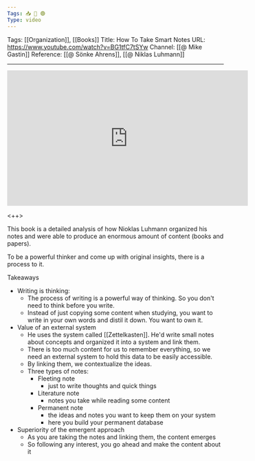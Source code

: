 ```yaml
---
Tags: 📥 🎥 🟢
Type: video
---
```


Tags: [[Organization]], [[Books]]
Title: How To Take Smart Notes
URL: https://www.youtube.com/watch?v=BG1tfC7tSYw
Channel: [[@ Mike Gastin]]
Reference: [[@ Sönke Ahrens]], [[@ Niklas Luhmann]]

---

<center>
	<iframe width="560" height="315" src="https://www.youtube.com/embed/BG1tfC7tSYw" frameborder="0" allow="accelerometer; autoplay; encrypted-media; gyroscope; picture-in-picture" allow-fullscreen></iframe>
</center>

<++>

This book is a detailed analysis of how Nioklas Luhmann organized his notes and were able to produce an enormous amount of content (books and papers).

To be a powerful thinker and come up with original insights, there is a process to it.

Takeaways
- Writing is thinking:
	- The process of writing is a powerful way of thinking. So you don't need to think before you write.
	- Instead of just copying some content when studying, you want to write in your own words and distil it down. You want to own it.
- Value of an external system
	- He uses the system called [[Zettelkasten]]. He'd write small notes about concepts and organized it into a system and link them.
	- There is too much content for us to remember everything, so we need an external system to hold this data to be easily accessible.
	- By linking them, we contextualize the ideas.
	- Three types of notes:
		- Fleeting note
			- just to write thoughts and quick things
		- Literature note
			- notes you take while reading some content
		- Permanent note
			- the ideas and notes you want to keep them on your system
			- here you build your permanent database
- Superiority of the emergent approach
	- As you are taking the notes and linking them, the content emerges
	- So following any interest, you go ahead and make the content about it